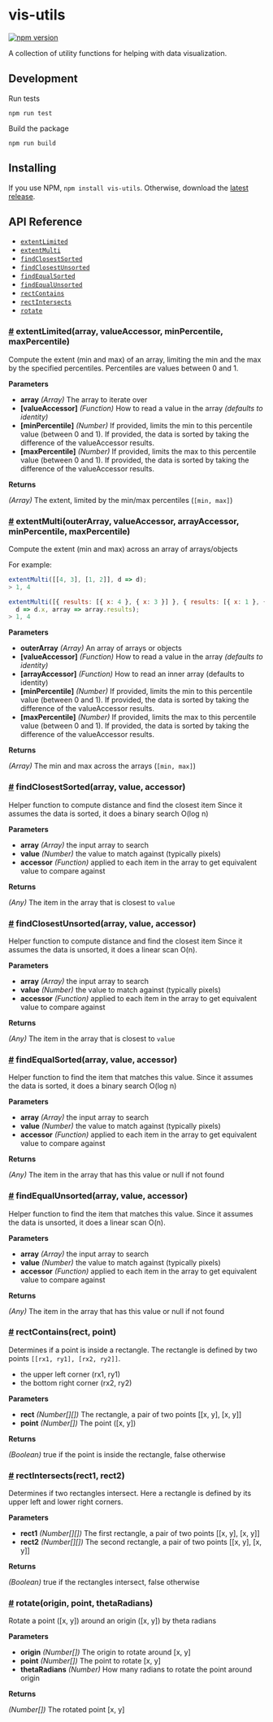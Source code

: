 # vis-utils

[![npm version](https://badge.fury.io/js/vis-utils.svg)](https://badge.fury.io/js/vis-utils)

A collection of utility functions for helping with data visualization.

## Development

Run tests

```
npm run test
```

Build the package

```
npm run build
```

## Installing

If you use NPM, `npm install vis-utils`. Otherwise, download the [latest release](https://github.com/pbeshai/vis-utils/releases/latest).

## API Reference

- [`extentLimited`](#extentLimited)
- [`extentMulti`](#extentMulti)
- [`findClosestSorted`](#findClosestSorted)
- [`findClosestUnsorted`](#findClosestUnsorted)
- [`findEqualSorted`](#findEqualSorted)
- [`findEqualUnsorted`](#findEqualUnsorted)
- [`rectContains`](#rectContains)
- [`rectIntersects`](#rectIntersects)
- [`rotate`](#rotate)


### <a href="#extentLimited" name="extentLimited">#</a> extentLimited(array, valueAccessor, minPercentile, maxPercentile)

Compute the extent (min and max) of an array, limiting the min and the max
by the specified percentiles. Percentiles are values between 0 and 1.

**Parameters**
- **array** *(Array)* The array to iterate over
- **[valueAccessor]** *(Function)*  How to read a value in the array *(defaults to identity)*
- **[minPercentile]** *(Number)*  If provided, limits the min to this percentile value (between 0 and 1).
  If provided, the data is sorted by taking the difference of the valueAccessor results.
- **[maxPercentile]** *(Number)*  If provided, limits the max to this percentile value (between 0 and 1).
  If provided, the data is sorted by taking the difference of the valueAccessor results.

**Returns**

*(Array)* The extent, limited by the min/max percentiles (`[min, max]`)



### <a href="#extentMulti" name="extentMulti">#</a> extentMulti(outerArray, valueAccessor, arrayAccessor, minPercentile, maxPercentile)

Compute the extent (min and max) across an array of arrays/objects

For example:

```js
extentMulti([[4, 3], [1, 2]], d => d);
> 1, 4
```

```js
extentMulti([{ results: [{ x: 4 }, { x: 3 }] }, { results: [{ x: 1 }, { x: 2 }] }],
  d => d.x, array => array.results);
> 1, 4
```

**Parameters**
- **outerArray** *(Array)* An array of arrays or objects
- **[valueAccessor]** *(Function)* How to read a value in the array *(defaults to identity)*
- **[arrayAccessor]** *(Function)* How to read an inner array (defaults to identity)
- **[minPercentile]** *(Number)* If provided, limits the min to this percentile value (between 0 and 1).
  If provided, the data is sorted by taking the difference of the valueAccessor results.
- **[maxPercentile]** *(Number)* If provided, limits the max to this percentile value (between 0 and 1).
  If provided, the data is sorted by taking the difference of the valueAccessor results.

**Returns**

*(Array)* The min and max across the arrays (`[min, max]`)


### <a href="#findClosestSorted" name="findClosestSorted">#</a> findClosestSorted(array, value, accessor)

Helper function to compute distance and find the closest item
Since it assumes the data is sorted, it does a binary search O(log n)

**Parameters**

- **array** *(Array)* the input array to search
- **value** *(Number)* the value to match against (typically pixels)
- **accessor** *(Function)* applied to each item in the array to get equivalent
  value to compare against

**Returns**

*(Any)* The item in the array that is closest to `value`


### <a href="#findClosestUnsorted" name="findClosestUnsorted">#</a> findClosestUnsorted(array, value, accessor)

Helper function to compute distance and find the closest item
Since it assumes the data is unsorted, it does a linear scan O(n).

**Parameters**

- **array** *(Array)* the input array to search
- **value** *(Number)* the value to match against (typically pixels)
- **accessor** *(Function)* applied to each item in the array to get equivalent
  value to compare against

**Returns**

*(Any)* The item in the array that is closest to `value`



### <a href="#findEqualSorted" name="findEqualSorted">#</a> findEqualSorted(array, value, accessor)

Helper function to find the item that matches this value.
Since it assumes the data is sorted, it does a binary search O(log n)

**Parameters**
- **array** *(Array)* the input array to search
- **value** *(Number)* the value to match against (typically pixels)
- **accessor** *(Function)* applied to each item in the array to get equivalent
  value to compare against

**Returns**

*(Any)* The item in the array that has this value or null if not found


### <a href="#findEqualUnsorted" name="findEqualUnsorted">#</a> findEqualUnsorted(array, value, accessor)

Helper function to find the item that matches this value.
Since it assumes the data is unsorted, it does a linear scan O(n).

**Parameters**
- **array** *(Array)* the input array to search
- **value** *(Number)* the value to match against (typically pixels)
- **accessor** *(Function)* applied to each item in the array to get equivalent
  value to compare against

**Returns**

*(Any)* The item in the array that has this value or null if not found

### <a href="#rectContains" name="rectContains">#</a> rectContains(rect, point)

Determines if a point is inside a rectangle. The rectangle is
defined by two points `[[rx1, ry1], [rx2, ry2]]`.
  - the upper left corner (rx1, ry1)
  - the bottom right corner (rx2, ry2)

**Parameters**

- **rect** *(Number[][])* The rectangle, a pair of two points
   [[x, y], [x, y]]
- **point** *(Number[])* The point ([x, y])

**Returns**

*(Boolean)* true if the point is inside the rectangle, false otherwise


### <a href="#rectIntersects" name="rectIntersects">#</a> rectIntersects(rect1, rect2)

Determines if two rectangles intersect. Here a rectangle is defined
by its upper left and lower right corners.

**Parameters**

- **rect1** *(Number[][])* The first rectangle, a pair of two points
   [[x, y], [x, y]]
- **rect2** *(Number[][])* The second rectangle, a pair of two points
   [[x, y], [x, y]]

**Returns**

*(Boolean)* true if the rectangles intersect, false otherwise

### <a href="#rotate" name="rotate">#</a> rotate(origin, point, thetaRadians)

Rotate a point ([x, y]) around an origin ([x, y]) by theta radians

**Parameters**

- **origin** *(Number[])* The origin to rotate around [x, y]
- **point** *(Number[])* The point to rotate [x, y]
- **thetaRadians** *(Number)* How many radians to rotate the point around origin

**Returns**

*(Number[])* The rotated point [x, y]
